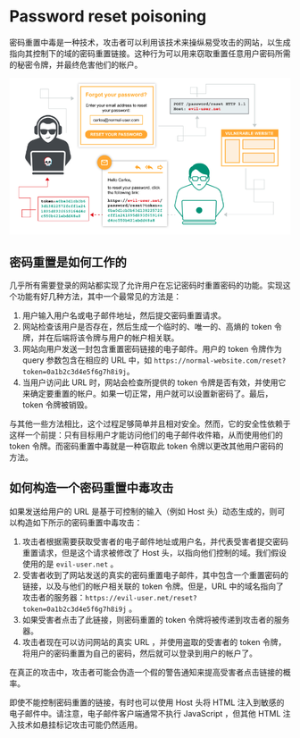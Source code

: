 # Password reset poisoning

密码重置中毒是一种技术，攻击者可以利用该技术来操纵易受攻击的网站，以生成指向其控制下的域的密码重置链接。这种行为可以用来窃取重置任意用户密码所需的秘密令牌，并最终危害他们的帐户。

![](https://raw.githubusercontent.com/RifeWang/images/master/web-security/password-reset-poisoning.png)


## 密码重置是如何工作的

几乎所有需要登录的网站都实现了允许用户在忘记密码时重置密码的功能。实现这个功能有好几种方法，其中一个最常见的方法是：
1. 用户输入用户名或电子邮件地址，然后提交密码重置请求。
2. 网站检查该用户是否存在，然后生成一个临时的、唯一的、高熵的 token 令牌，并在后端将该令牌与用户的帐户相关联。
3. 网站向用户发送一封包含重置密码链接的电子邮件。用户的 token 令牌作为 query 参数包含在相应的 URL 中，如 `https://normal-website.com/reset?token=0a1b2c3d4e5f6g7h8i9j`。
4. 当用户访问此 URL 时，网站会检查所提供的 token 令牌是否有效，并使用它来确定要重置的帐户。如果一切正常，用户就可以设置新密码了。最后，token 令牌被销毁。

与其他一些方法相比，这个过程足够简单并且相对安全。然而，它的安全性依赖于这样一个前提：只有目标用户才能访问他们的电子邮件收件箱，从而使用他们的 token 令牌。而密码重置中毒就是一种窃取此 token 令牌以更改其他用户密码的方法。


## 如何构造一个密码重置中毒攻击

如果发送给用户的 URL 是基于可控制的输入（例如 Host 头）动态生成的，则可以构造如下所示的密码重置中毒攻击：
1. 攻击者根据需要获取受害者的电子邮件地址或用户名，并代表受害者提交密码重置请求，但是这个请求被修改了 Host 头，以指向他们控制的域。我们假设使用的是 `evil-user.net` 。
2. 受害者收到了网站发送的真实的密码重置电子邮件，其中包含一个重置密码的链接，以及与他们的帐户相关联的 token 令牌。但是，URL 中的域名指向了攻击者的服务器：`https://evil-user.net/reset?token=0a1b2c3d4e5f6g7h8i9j` 。
3. 如果受害者点击了此链接，则密码重置的 token 令牌将被传递到攻击者的服务器。
4. 攻击者现在可以访问网站的真实 URL ，并使用盗取的受害者的 token 令牌，将用户的密码重置为自己的密码，然后就可以登录到用户的帐户了。

在真正的攻击中，攻击者可能会伪造一个假的警告通知来提高受害者点击链接的概率。

即使不能控制密码重置的链接，有时也可以使用 Host 头将 HTML 注入到敏感的电子邮件中。请注意，电子邮件客户端通常不执行 JavaScript ，但其他 HTML 注入技术如悬挂标记攻击可能仍然适用。

